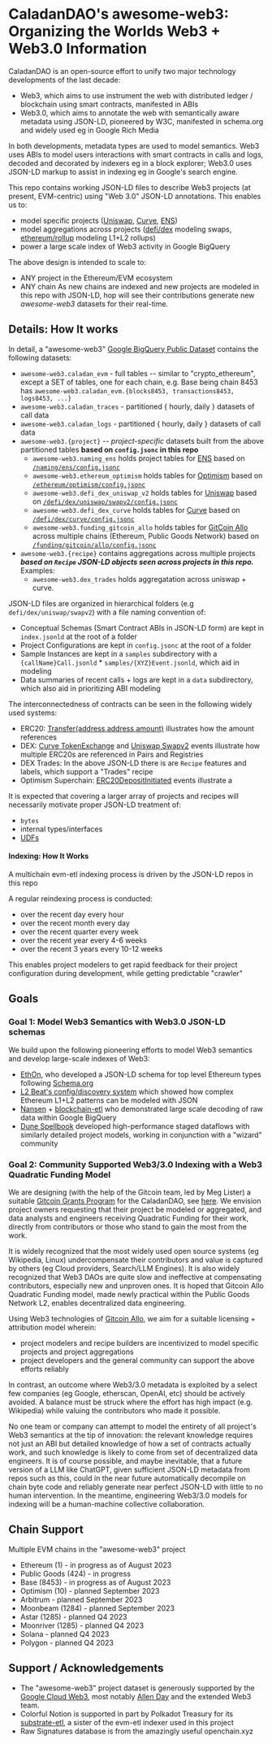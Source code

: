 # CaladanDAO's awesome-web3: Organizing the Worlds Web3 + Web3.0 Information

CaladanDAO is an open-source effort to unify two major technology developments of the last decade:
* Web3, which aims to use instrument the web with distributed ledger / blockchain using smart contracts, manifested in ABIs 
* Web3.0, which aims to annotate the web with semantically aware metadata using JSON-LD, pioneered by W3C, manifested in schema.org and widely used eg in Google Rich Media

In both developments, metadata types are used to model semantics.  Web3 uses ABIs to model users interactions with smart contracts in calls and logs, decoded and decorated by indexers eg in a block explorer;
Web3.0 uses JSON-LD markup to assist in indexing eg in Google's search engine.

This repo contains working JSON-LD files to describe Web3 projects (at present, EVM-centric) using "Web 3.0" JSON-LD annotations.  This enables us to:
* model specific projects ([Uniswap](/defi/dex/uniswap), [Curve](/defi/dex/curve), [ENS](/naming/ens)) 
* model aggregations across projects ([defi/dex](defi/dex) modeling swaps, [ethereum/rollup](ethereum/rollup) modeling L1+L2 rollups)
* power a large scale index of Web3 activity in Google BigQuery 

The above design is intended to scale to:
 * ANY project in the Ethereum/EVM ecosystem
 * ANY chain
As new chains are indexed and new projects are modeled in this repo with JSON-LD,  hop will see their contributions generate new  _awesome-web3_ datasets for their real-time.

## Details: How It works

In detail, a "awesome-web3" [Google BigQuery Public Dataset](https://cloud.google.com/bigquery/public-data) contains the following datasets:
 * `awesome-web3.caladan_evm` - full tables -- similar to "crypto_ethereum", except a SET of tables, one for each chain, e.g. Base being chain 8453 has `awesome-web3.caladan_evm.{blocks8453, transactions8453, logs8453, ...}`
 * `awesome-web3.caladan_traces` - partitioned { hourly, daily } datasets of call data 
 * `awesome-web3.caladan_logs` - partitioned { hourly, daily } datasets of call data
 * `awesome-web3.{project}` -- _project-specific_ datasets built from the above partitioned tables **based on `config.jsonc` in this repo**
   - `awesome-web3.naming_ens` holds project tables for [ENS](https://ens.domains/) based on [`/naming/ens/config.jsonc`](/naming/ens/config.jsonc)
   - `awesome-web3.ethereum_optimism`  holds tables for [Optimism](https://www.optimism.io/)  based on [`/ethereum/optimism/config.jsonc`](/naming/ens/config.jsonc)
   - `awesome-web3.defi_dex_uniswap_v2`  holds tables for [Uniswap](https://app.uniswap.org/) based on [`/defi/dex/uniswap/swapv2/config.jsonc`](/defi/dex/uniswap/swapv2/config.jsonc)
   - `awesome-web3.defi_dex_curve`  holds tables for [Curve](https://curve.fi/) based on [`/defi/dex/curve/config.jsonc`](/defi/dex/curve/config.jsonc)
   - `awesome-web3.funding_gitcoin_allo`  holds tables for [GitCoin Allo](https://allo.gitcoin.co/) across multiple chains (Ethereum, Public Goods Network) based on [`/funding/gitcoin/allo/config.jsonc`](/funding/gitcoin/allo/config.jsonc)
 * `awesome-web3.{recipe}` contains aggregations across multiple projects ***based on `Recipe` JSON-LD objects seen across projects in this repo.***  Examples:
   - `awesome-web3.dex_trades` holds aggregatation across uniswap + curve.

JSON-LD files are organized in hierarchical folders (e.g `defi/dex/uniswap/swapv2`) with a file naming convention of:
* Conceptual Schemas (Smart Contract ABIs in JSON-LD form) are kept in `index.jsonld` at the root of a folder
* Project Configurations are kept in `config.jsonc` at the root of a folder
* Sample Instances are kept in a `samples` subdirectory with a `{callName}Call.jsonld` * `samples/{XYZ}Event.jsonld`, which aid in modeling
* Data summaries of recent calls + logs are kept in a `data` subdirectory, which also aid in prioritizing  ABI modeling 


The interconnectedness of contracts can be seen in the following widely used systems:

* ERC20: [Transfer(address,address,amount)](/ethereum/token/erc20) illustrates how the amount references 
* DEX: [Curve TokenExchange](/defi/dex/curve) and [Uniswap Swapv2](/defi/dex/uniswap/swapv2) events illustrate how multiple ERC20s are referenced in Pairs and Registries 
* DEX Trades: In the above JSON-LD there is are `Recipe` features and labels, which support a "Trades" recipe
* Optimism Superchain: [ERC20DepositInitiated](/ethereum/optimism) events illustrate a 

It is expected that covering a larger array of projects and recipes will necessarily motivate proper JSON-LD treatment of:
* `bytes`
* internal types/interfaces
* [UDFs](https://cloud.google.com/bigquery/docs/user-defined-functions)

#### Indexing: How It Works

A multichain evm-etl indexing process is driven by the JSON-LD repos in this repo

A regular reindexing process is conducted:
* over the recent day every hour
* over the recent month every day
* over the recent quarter every week
* over the recent year every 4-6 weeks
* over the recent 3 years every 10-12 weeks

This enables project modelers to get rapid feedback for their project configuration during development, while getting predictable "crawler" 

## Goals

### Goal 1: Model Web3 Semantics with Web3.0 JSON-LD schemas

We build upon the following pioneering efforts to model Web3 semantics and develop large-scale indexes of Web3:

* [EthOn](https://ethon.consensys.net/), who developed a JSON-LD schema for top level Ethereum types following [Schema.org](https://schema.org) 
* [L2 Beat's config/discovery system](https://l2beat.com) which showed how complex Ethereum L1+L2 patterns can be modeled with JSON
* [Nansen](https://www.nansen.ai/) + [blockchain-etl](https://github.com/blockchain-etl) who demonstrated large scale decoding of raw data within Google BigQuery
* [Dune Spellbook](https://dune.com/docs/data-tables/spellbook/) developed high-performance staged dataflows with similarly detailed project models, working in conjunction with a "wizard" community 

### Goal 2: Community Supported Web3/3.0 Indexing with a Web3 Quadratic Funding Model

We are designing (with the help of the Gitcoin team, led by Meg
Lister) a suitable [Gitcoin Grants Program](https://caladandao.org)
for the CaladanDAO, see
[here](https://docs.google.com/document/d/1dp_nWozPtII04horcb186gUUTTVhPad0sKjNcjgfGHI/edit#heading=h.ner56sbza2ns).
We envision project owners requesting that their project be modeled or
aggregated, and data analysts and engineers receiving Quadratic
Funding for their work, directly from contributors or those who stand
to gain the most from the work.  

It is widely recognized that the most widely used open source systems
(eg Wikipedia, Linux) undercompensate their contributors and value is
captured by others (eg Cloud providers, Search/LLM Engines).  It is
also widely recognized that Web3 DAOs are quite slow and ineffective
at compensating contributors, especially new and unproven ones.  It is hoped that Gitcoin Allo Quadratic Funding model,
made newly practical within the Public Goods Network L2, enables decentralized data engineering.

 
Using Web3 technologies of [Gitcoin Allo](https://allo.gitcoin.co/),
we aim for a suitable licensing + attribution model wherein:

* project modelers and recipe builders are incentivized to model specific projects and project aggregations
* project developers and the general community can support the above efforts reliably

In contrast, an outcome where Web3/3.0 metadata is exploited by a
select few companies (eg Google, etherscan, OpenAI, etc) should be
actively avoided.  A balance must be struck where the effort has high
impact (e.g. Wikipedia) while valuing the contributors who made it
possible.

No one team or company can attempt to model the entirety of all
project's Web3 semantics at the tip of innovation: the relevant
knowledge requires not just an ABI but detailed knowledge of how a set
of contracts actually work, and such knowledge is likely to come from
set of decentralized data engineers.  It is of course possible, and
maybe inevitable, that a future version of a LLM like ChatGPT, given
sufficient JSON-LD metadata from repos such as this, could in the near
future automatically decompile on chain byte code and reliably
generate near perfect JSON-LD with little to no human intervention.
In the meantime, engineering Web3/3.0 models for indexing will be a
human-machine collective collaboration.

## Chain Support

Multiple EVM chains in the "awesome-web3" project

* Ethereum (1) - in progress as of August 2023
* Public Goods (424) - in progress
* Base (8453) - in progress as of August 2023
* Optimism (10) - planned September 2023
* Arbitrum - planned September 2023
* Moonbeam (1284) - planned September 2023
* Astar (1285) - planned Q4 2023
* Moonriver (1285) - planned Q4 2023
* Solana - planned Q4 2023
* Polygon - planned Q4 2023


## Support / Acknowledgements

* The "awesome-web3" project dataset is generously supported by the [Google
Cloud Web3](https://cloud.google.com/web3), most notably [Allen
Day](https://allen.day) and the extended Web3 team.
* Colorful Notion is supported in part by Polkadot Treasury for its [substrate-etl](https://github.com/colorfulnotion/substrate-etl), a sister of the evm-etl indexer used in this project
* Raw Signatures database is from the amazingly useful openchain.xyz





